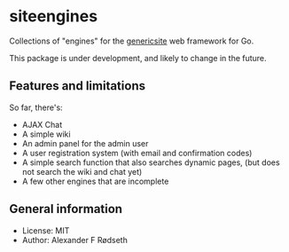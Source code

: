 siteengines
===========

Collections of "engines" for the [genericsite](https://github.com/xyproto/genericsite) web framework for Go.

This package is under development, and likely to change in the future.

Features and limitations
------------------------

So far, there's:

* AJAX Chat
* A simple wiki
* An admin panel for the admin user
* A user registration system (with email and confirmation codes)
* A simple search function that also searches dynamic pages, (but does not search the wiki and chat yet)
* A few other engines that are incomplete

General information
-------------------

* License: MIT
* Author: Alexander F Rødseth
